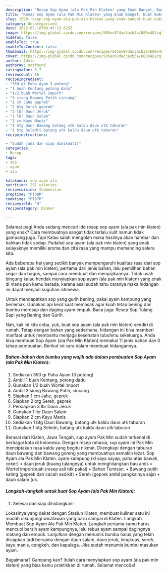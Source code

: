 ```yaml
---
description: "Resep Sop Ayam (ala Pak Min Klaten) yang Enak Banget, Buat Buka Puasa Enak Banget"
title: "Resep Sop Ayam (ala Pak Min Klaten) yang Enak Banget, Buat Buka Puasa Enak Banget"
slug: 1590-resep-sop-ayam-ala-pak-min-klaten-yang-enak-banget-buat-buka-puasa-enak-banget
category: Uncategorized
date: 2022-05-18T09:45:13.825Z
image: https://img-global.cpcdn.com/recipes/505ec87dac3acb3a/680x482cq70/sop-ayam-ala-pak-min-klaten-foto-resep-utama.jpg
hideToc: false
enableToc: true
enableTocContent: false
thumbnail: https://img-global.cpcdn.com/recipes/505ec87dac3acb3a/680x482cq70/sop-ayam-ala-pak-min-klaten-foto-resep-utama.jpg
cover: https://img-global.cpcdn.com/recipes/505ec87dac3acb3a/680x482cq70/sop-ayam-ala-pak-min-klaten-foto-resep-utama.jpg
author: Admin
authorAv: notfound
ratingvalue: 3.7
reviewcount: 16
recipeingredient:
- "350 gr Paha Ayam 3 potong"
- "1 buah Kentang potong dadu"
- "1/2 buah Wortel Import"
- "3 siung Bawang Putih cincang"
- "1 cm Jahe geprek"
- "2 btg Sereh geprek"
- "3 lbr Daun Jeruk"
- "1 lbr Daun Salam"
- "2 cm Kayu Manis"
- "1 btg Daun Bawang batang utk kaldu daun utk taburan"
- "1 btg Seledri batang utk kaldu daun utk taburan"
recipeinstructions:

- "Sudah jadi dan siap dinikmati!"
categories:
- Resep
tags:
- sop
- ayam
- ala

katakunci: sop ayam ala 
nutrition: 291 calories
recipecuisine: Indonesian
preptime: "PT39M"
cooktime: "PT37M"
recipeyield: "4"
recipecategory: Dinner

---
```



Selamat pagi Anda sedang mencari ide resep sop ayam (ala pak min klaten) yang enak? Cara membuatnya sangat tidak terlalu sulit namun tidak gampang juga. Tapi Kalau salah mengolah maka hasilnya akan hambar dan bahkan tidak sedap. Padahal sop ayam (ala pak min klaten) yang enak selayaknya memiliki aroma dan cita rasa yang mampu memancing selera kita.


Ada beberapa hal yang sedikit banyak mempengaruhi kualitas rasa dari sop ayam (ala pak min klaten), pertama dari jenis bahan, lalu pemilihan bahan segar dan bagus, sampai cara membuat dan menyajikannya. Tidak usah bingung kalau hendak menyiapkan sop ayam (ala pak min klaten) yang enak di mana pun kamu berada, karena asal sudah tahu caranya maka hidangan ini dapat menjadi suguhan istimewa.

Untuk mendapatkan sop yang gurih bening, pakai ayam kampung yang berlemak. Gunakan api kecil saat memasak agar kuah tetap bening dan bumbu meresap dan daging ayam empuk. Baca juga: Resep Sop Tulang Sapi yang Bening dan Gurih.


Nah, kali ini kita coba, yuk, buat sop ayam (ala pak min klaten) sendiri di rumah. Tetap dengan bahan yang sederhana, hidangan ini bisa memberi manfaat untuk membantu menjaga kesehatan tubuhmu sekeluarga. Anda bisa membuat Sop Ayam (ala Pak Min Klaten) memakai 11 jenis bahan dan 0 tahap pembuatan. Berikut ini cara dalam membuat hidangannya.

<!--inarticleads1-->

##### Bahan-bahan dan bumbu yang wajib ada dalam pembuatan Sop Ayam (ala Pak Min Klaten):

1. Sediakan 350 gr Paha Ayam (3 potong)
1. Ambil 1 buah Kentang, potong dadu
1. Gunakan 1/2 buah Wortel Import
1. Ambil 3 siung Bawang Putih, cincang
1. Siapkan 1 cm Jahe, geprek
1. Siapkan 2 btg Sereh, geprek
1. Persiapkan 3 lbr Daun Jeruk
1. Gunakan 1 lbr Daun Salam
1. Siapkan 2 cm Kayu Manis
1. Sediakan 1 btg Daun Bawang, batang utk kaldu daun utk taburan
1. Gunakan 1 btg Seledri, batang utk kaldu daun utk taburan


Berasal dari Klaten, Jawa Tengah, sup ayam Pak Min sudah terkenal di berbagai kota di Indonesia. Dengan resep rahasia, sup ayam ini Pak Min menciptakan rasa kaldu yang begitu nikmat. Dilengkapi dengan taburan daun bawang dan bawang goreng yang membuatnya semakin lezat. Sop Ayam ala Pak Min Klaten. ayam kampung (kl saya sayap, paha atas bawah, ceker) • daun jeruk (buang tulangnya) untuk menghilangkan bau amis • Wortel impor/buah (resep asli tdk pakai) • Bahan Tumisan: • Bawang putih kating (geprek dan cacah sedikit) • Sereh (geprek ambil pangkalnya saja) • daun salam (uk. 

<!--inarticleads2-->

##### Langkah-langkah untuk buat Sop Ayam (ala Pak Min Klaten):


1. Selesai dan siap dihidangkan!

Lokasinya yang dekat dengan Stasiun Klaten, membuat kuliner satu ini mudah dikunjungi wisatawan yang baru sampai di Klaten. Langkah Membuat Sop Ayam Ala Pak Min Klaten. Langkah pertama kamu harus mencuci bersih ayam kampungnya, lalu rebus ayam sampai dagingnya matang dan empuk. Lanjutkan dengan menumis bumbu halus yang telah disiapkan tadi bersama dengan daun salam, daun jeruk, lengkuas, sereh, kayu manis, cengkeh, dan kapulaga. Jika sudah menumis bumbu masukan ayam. 

Bagaimana? Gampang kan? Itulah cara menyiapkan sop ayam (ala pak min klaten) yang bisa kamu praktikkan di rumah. Selamat mencoba!
